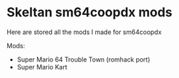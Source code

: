 # Skeltan sm64coopdx mods
Here are stored all the mods I made for sm64coopdx

Mods:

- Super Mario 64 Trouble Town (romhack port)
- Super Mario Kart
